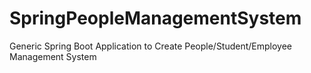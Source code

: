 # SpringPeopleManagementSystem
Generic Spring Boot Application to Create People/Student/Employee Management System
